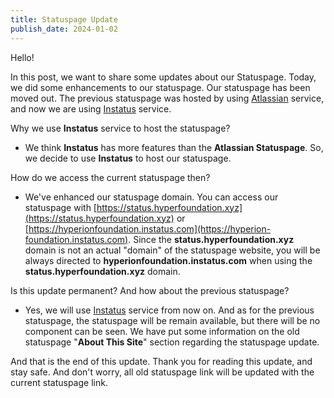 ```yaml
---
title: Statuspage Update
publish_date: 2024-01-02
---
```


Hello!

In this post, we want to share some updates about our Statuspage. Today, we did some enhancements to our statuspage. Our statuspage has been moved out. The previous statuspage was hosted by using [Atlassian](https://www.atlassian.com/software/statuspage) service, and now we are using [Instatus](https://instatus.com) service.

Why we use **Instatus** service to host the statuspage?
- We think **Instatus** has more features than the **Atlassian Statuspage**. So, we decide to use **Instatus** to host our statuspage.

How do we access the current statuspage then?
- We've enhanced our statuspage domain. You can access our statuspage with [https://status.hyperfoundation.xyz](https://status.hyperfoundation.xyz) or [https://hyperionfoundation.instatus.com](https://hyperion-foundation.instatus.com). Since the **status.hyperfoundation.xyz** domain is not an actual "domain" of the statuspage website, you will be always directed to **hyperionfoundation.instatus.com** when using the **status.hyperfoundation.xyz** domain.

Is this update permanent? And how about the previous statuspage?
- Yes, we will use [Instatus](https://instatus.com) service from now on. And as for the previous statuspage, the statuspage will be remain available, but there will be no component can be seen. We have put some information on the old statuspage "**About This Site**" section regarding the statuspage update.

And that is the end of this update. Thank you for reading this update, and stay safe. And don't worry, all old statuspage link will be updated with the current statuspage link.